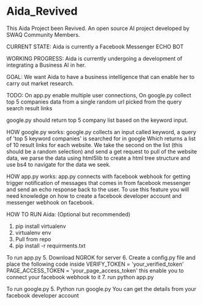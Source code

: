 # Aida_Revived
This Aida Project been Revived. An open source AI project developed by SWAQ Community Members.

CURRENT STATE: Aida is currently a Facebook Messenger ECHO BOT

WORKING PROGRESS: Aida is currently undergoing a development of integrating a Business AI in her.

GOAL: We want Aida to have a business intelligence that can enable her to carry out market research.

TODO: On app.py enable multiple user connections, On google.py collect top 5 companies data from a single random url picked from the query search result links

google.py should return top 5 company list based on the keyword input.


HOW google.py works: google.py collects an input called keyword, a query of 'top 5 keyword companies' is searched for in google
Which returns a list of 10 result links for each website. We take the second on the list (this should be a random selection) and
send a get request to pull of the website data, we parse the data using html5lib to create a html tree structure and use bs4 to navigate
for the data we seek.

HOW app.py works: app.py connects with facebook webhook for getting trigger notification of messages that comes in from facebook messenger and send an echo response back to the user. To use this feature you will need knowledge on how to create a facebook developer account and messenger webhook on facebook.

HOW TO RUN Aida:
(Optional but recommended) 
1. pip install virtualenv 
2. virtualenv env
3. Pull from repo
4. pip install -r requirments.txt

To run app.py
5. Download NGROK for server
6. Create a config.py file and place the following code inside
VERIFY_TOKEN = 'your_verified_token'
PAGE_ACCESS_TOKEN = 'your_page_access_token' this enable you to connect your facebook webhook to it
7. run python app.py

To run google.py
5. Python run google.py
You can get the details from your facebook developer account




